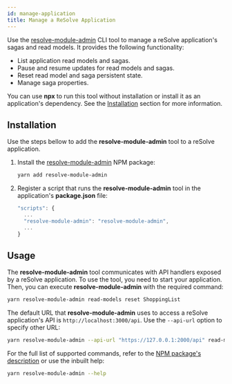 ```yaml
---
id: manage-application
title: Manage a ReSolve Application
---
```


Use the [resolve-module-admin](https://github.com/reimagined/resolve/tree/master/packages/modules/resolve-module-admin#readme) CLI tool to manage a reSolve application's sagas and read models. It provides the following functionality:

- List application read models and sagas.
- Pause and resume updates for read models and sagas.
- Reset read model and saga persistent state.
- Manage saga properties.

You can use **npx** to run this tool without installation or install it as an application's dependency. See the [Installation](#installation) section for more information.

## Installation

Use the steps bellow to add the **resolve-module-admin** tool to a reSolve application.

1. Install the [resolve-module-admin](https://github.com/reimagined/resolve/tree/master/packages/modules/resolve-module-admin#readme) NPM package:

   ```bash
   yarn add resolve-module-admin
   ```

2. Register a script that runs the **resolve-module-admin** tool in the application's **package.json** file:

   ```js
   "scripts": {
     ...
     "resolve-module-admin": "resolve-module-admin",
     ...
   }
   ```

## Usage

The **resolve-module-admin** tool communicates with API handlers exposed by a reSolve application. To use the tool, you need to start your application. Then, you can execute **resolve-module-admin** with the required command:

```bash
yarn resolve-module-admin read-models reset ShoppingList
```

The default URL that **resolve-module-admin** uses to access a reSolve application's API is `http://localhost:3000/api`. Use the `--api-url` option to specify other URL:

```bash
yarn resolve-module-admin --api-url "https://127.0.0.1:2000/api" read-models reset ShoppingList
```

For the full list of supported commands, refer to the [NPM package's description](https://github.com/reimagined/resolve/tree/master/packages/modules/resolve-module-admin#readme) or use the inbuilt help:

```bash
yarn resolve-module-admin --help
```
